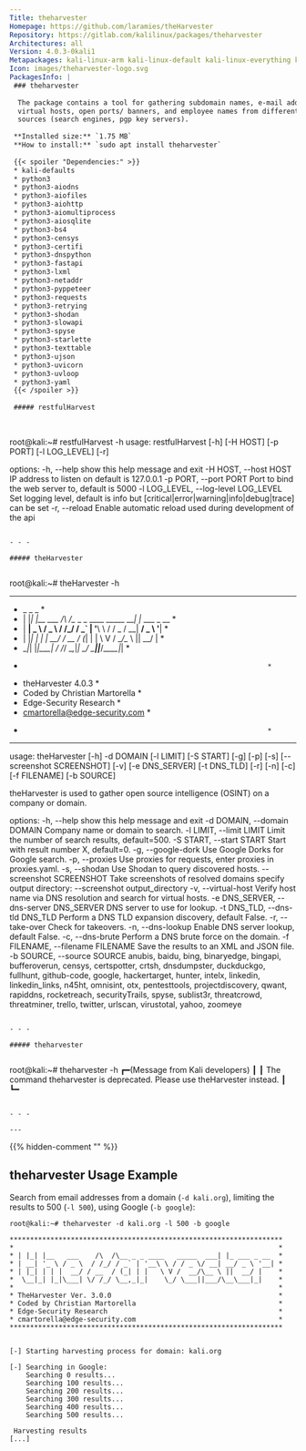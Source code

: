 ```yaml
---
Title: theharvester
Homepage: https://github.com/laramies/theHarvester
Repository: https://gitlab.com/kalilinux/packages/theharvester
Architectures: all
Version: 4.0.3-0kali1
Metapackages: kali-linux-arm kali-linux-default kali-linux-everything kali-linux-headless kali-linux-large kali-tools-information-gathering 
Icon: images/theharvester-logo.svg
PackagesInfo: |
 ### theharvester
 
  The package contains a tool for gathering subdomain names, e-mail addresses,
  virtual hosts, open ports/ banners, and employee names from different public
  sources (search engines, pgp key servers).
 
 **Installed size:** `1.75 MB`  
 **How to install:** `sudo apt install theharvester`  
 
 {{< spoiler "Dependencies:" >}}
 * kali-defaults
 * python3
 * python3-aiodns 
 * python3-aiofiles
 * python3-aiohttp 
 * python3-aiomultiprocess 
 * python3-aiosqlite 
 * python3-bs4 
 * python3-censys
 * python3-certifi
 * python3-dnspython 
 * python3-fastapi 
 * python3-lxml 
 * python3-netaddr 
 * python3-pyppeteer 
 * python3-requests 
 * python3-retrying 
 * python3-shodan 
 * python3-slowapi
 * python3-spyse
 * python3-starlette
 * python3-texttable 
 * python3-ujson
 * python3-uvicorn
 * python3-uvloop 
 * python3-yaml 
 {{< /spoiler >}}
 
 ##### restfulHarvest
 
 
 ```
 root@kali:~# restfulHarvest -h
 usage: restfulHarvest [-h] [-H HOST] [-p PORT] [-l LOG_LEVEL] [-r]
 
 options:
   -h, --help            show this help message and exit
   -H HOST, --host HOST  IP address to listen on default is 127.0.0.1
   -p PORT, --port PORT  Port to bind the web server to, default is 5000
   -l LOG_LEVEL, --log-level LOG_LEVEL
                         Set logging level, default is info but
                         [critical|error|warning|info|debug|trace] can be set
   -r, --reload          Enable automatic reload used during development of the
                         api
 ```
 
 - - -
 
 ##### theHarvester
 
 
 ```
 root@kali:~# theHarvester -h
 
 *******************************************************************
 *  _   _                                            _             *
 * | |_| |__   ___    /\  /\__ _ _ ____   _____  ___| |_ ___ _ __  *
 * | __|  _ \ / _ \  / /_/ / _` | '__\ \ / / _ \/ __| __/ _ \ '__| *
 * | |_| | | |  __/ / __  / (_| | |   \ V /  __/\__ \ ||  __/ |    *
 *  \__|_| |_|\___| \/ /_/ \__,_|_|    \_/ \___||___/\__\___|_|    *
 *                                                                 *
 * theHarvester 4.0.3                                              *
 * Coded by Christian Martorella                                   *
 * Edge-Security Research                                          *
 * cmartorella@edge-security.com                                   *
 *                                                                 *
 ******************************************************************* 
 
 
 usage: theHarvester [-h] -d DOMAIN [-l LIMIT] [-S START] [-g] [-p] [-s]
                     [--screenshot SCREENSHOT] [-v] [-e DNS_SERVER]
                     [-t DNS_TLD] [-r] [-n] [-c] [-f FILENAME] [-b SOURCE]
 
 theHarvester is used to gather open source intelligence (OSINT) on a company
 or domain.
 
 options:
   -h, --help            show this help message and exit
   -d DOMAIN, --domain DOMAIN
                         Company name or domain to search.
   -l LIMIT, --limit LIMIT
                         Limit the number of search results, default=500.
   -S START, --start START
                         Start with result number X, default=0.
   -g, --google-dork     Use Google Dorks for Google search.
   -p, --proxies         Use proxies for requests, enter proxies in
                         proxies.yaml.
   -s, --shodan          Use Shodan to query discovered hosts.
   --screenshot SCREENSHOT
                         Take screenshots of resolved domains specify output
                         directory: --screenshot output_directory
   -v, --virtual-host    Verify host name via DNS resolution and search for
                         virtual hosts.
   -e DNS_SERVER, --dns-server DNS_SERVER
                         DNS server to use for lookup.
   -t DNS_TLD, --dns-tld DNS_TLD
                         Perform a DNS TLD expansion discovery, default False.
   -r, --take-over       Check for takeovers.
   -n, --dns-lookup      Enable DNS server lookup, default False.
   -c, --dns-brute       Perform a DNS brute force on the domain.
   -f FILENAME, --filename FILENAME
                         Save the results to an XML and JSON file.
   -b SOURCE, --source SOURCE
                         anubis, baidu, bing, binaryedge, bingapi,
                         bufferoverun, censys, certspotter, crtsh, dnsdumpster,
                         duckduckgo, fullhunt, github-code, google,
                         hackertarget, hunter, intelx, linkedin,
                         linkedin_links, n45ht, omnisint, otx, pentesttools,
                         projectdiscovery, qwant, rapiddns, rocketreach,
                         securityTrails, spyse, sublist3r, threatcrowd,
                         threatminer, trello, twitter, urlscan, virustotal,
                         yahoo, zoomeye
 ```
 
 - - -
 
 ##### theharvester
 
 
 ```
 root@kali:~# theharvester -h
 ┏━(Message from Kali developers)
 ┃
 ┃ The command theharvester is deprecated. Please use theHarvester instead.
 ┃
 ┗━
 ```
 
 - - -
 
---
```

{{% hidden-comment "<!--Do not edit anything above this line-->" %}}

## theharvester Usage Example

Search from email addresses from a domain (`-d kali.org`), limiting the results to 500 (`-l 500`), using Google (`-b google`):

```
root@kali:~# theharvester -d kali.org -l 500 -b google

*******************************************************************
*                                                                 *
* | |_| |__   ___    /\  /\__ _ _ ____   _____  ___| |_ ___ _ __  *
* | __| '_ \ / _ \  / /_/ / _` | '__\ \ / / _ \/ __| __/ _ \ '__| *
* | |_| | | |  __/ / __  / (_| | |   \ V /  __/\__ \ ||  __/ |    *
*  \__|_| |_|\___| \/ /_/ \__,_|_|    \_/ \___||___/\__\___|_|    *
*                                                                 *
* TheHarvester Ver. 3.0.0                                         *
* Coded by Christian Martorella                                   *
* Edge-Security Research                                          *
* cmartorella@edge-security.com                                   *
*******************************************************************


[-] Starting harvesting process for domain: kali.org

[-] Searching in Google:
    Searching 0 results...
    Searching 100 results...
    Searching 200 results...
    Searching 300 results...
    Searching 400 results...
    Searching 500 results...

 Harvesting results
[...]
```
